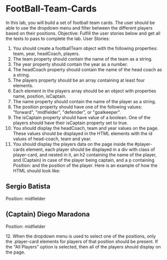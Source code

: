 # FootBall-Team-Cards
In this lab, you will build a set of football team cards. The user should be able to use the dropdown menu and filter between the different players based on their positions. Objective: Fulfill the user stories below and get all the tests to pass to complete the lab.
User Stories:
1.	You should create a footballTeam object with the following properties: team, year, headCoach, players.
2.	The team property should contain the name of the team as a string.
3.	The year property should contain the year as a number.
4.	The headCoach property should contain the name of the head coach as a string.
5.	The players property should be an array containing at least four elements.
6.	Each element in the players array should be an object with properties name, position, isCaptain.
7.	The name property should contain the name of the player as a string.
8.	The position property should have one of the following values: "forward", "midfielder", "defender", or "goalkeeper".
9.	The isCaptain property should have value of a boolean. One of the players should have their isCaptain property set to true.
10.	You should display the headCoach, team and year values on the page. These values should be displayed in the HTML elements with the id values of head-coach, team and year.
11.	You should display the players data on the page inside the #player-cards element, each player should be displayed in a div with class of player-card, and nested in it, an h2 containing the name of the player, and (Captain) in case of the player being captain, and a p containing Position: and the position of the player.
Here is an example of how the HTML should look like:
<div class="player-card">
  <h2>Sergio Batista</h2>
  <p>Position: midfielder</p>
</div>
<div class="player-card">
  <h2>(Captain) Diego Maradona</h2>
  <p>Position: midfielder</p>
</div>
12.	When the dropdown menu is used to select one of the positions, only the .player-card elements for players of that position should be present. If the "All Players" option is selected, then all of the players should display on the page.

